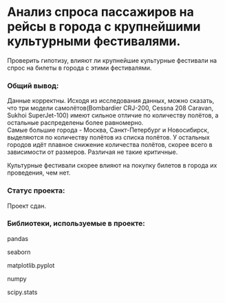 # Анализ спроса пассажиров на рейсы в города с крупнейшими культурными фестивалями.

Проверить гипотизу, влияют ли крупнейшие культурные фестивали на спрос на билеты в города с этими фестивалями.   

### Общий вывод:

Данные корректны. Исходя из исследования данных, можно сказать, что три модели самолётов(Bombardier CRJ-200, Cessna 208 Caravan, Sukhoi SuperJet-100) имеют сильное отличие по количеству полётов, а остальные распределены более равномерно.  
Самые большие города - Москва, Санкт-Петербург и Новосибирск, выделяются по количеству полётов из списка полётов. У остальных городов идёт плавное снижение количества полётов, скорее всего в зависимости от размеров. Различая не такие критичные.  

Культурные фестивали скорее влияют на покупку билетов в города их проведения, чем нет.  

### Статус проекта:

Проект сдан.  

### Библиотеки, используемые в проекте:

pandas  

seaborn  

matplotlib.pyplot  

numpy

scipy.stats  
